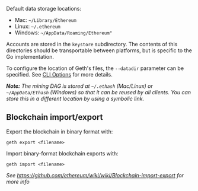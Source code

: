 Default data storage locations:

* Mac: `~/Library/Ethereum`
* Linux: `~/.ethereum`
* Windows: `~/AppData/Roaming/Ethereum"`

Accounts are stored in the `keystore` subdirectory. The contents of this directories should be transportable between platforms, but is specific to the Go implementation.

To configure the location of Geth's files, the `--datadir` parameter can be specified. See [CLI Options](https://github.com/ethereum/go-ethereum/wiki/Command-Line-Options) for more details.

_**Note:** The mining DAG is stored at `~/.ethash` (Mac/Linux) or `~/AppData/Ethash` (Windows) so that it can be reused by all clients. You can store this in a different location by using a symbolic link._

## Blockchain import/export

Export the blockchain in binary format with:
```
geth export <filename>
```

Import binary-format blockchain exports with:
```
geth import <filename>
```

_See https://github.com/ethereum/wiki/wiki/Blockchain-import-export for more info_
